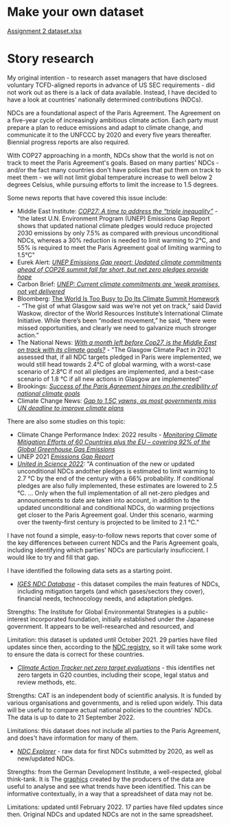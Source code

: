 # Make your own dataset

[Assignment 2 dataset.xlsx ](https://github.com/emmaricketts/datajournalism-fall22/blob/1bb09ff85fb1c130c2ff502d8cadce3928e2e667/Assignment%202%20dataset.xlsx)

# Story research

My original intention - to research asset managers that have disclosed voluntary TCFD-aligned reports in advance of US SEC requirements - did not work out as there is a lack of data available. Instead, I have decided to have a look at countries' nationally determined contributions (NDCs).

NDCs are a foundational aspect of the Paris Agreement. The Agreement on a five-year cycle of increasingly ambitious climate action. Each party must prepare a plan to reduce emissions and adapt to climate change, and communicate it to the UNFCCC by 2020 and every five years thereafter. Biennial progress reports are also required.

With COP27 approaching in a month, NDCs show that the world is not on track to meet the Paris Agreement's goals. Based on many parties' NDCs - and/or the fact many countries don't have policies that put them on track to meet them - we will not limit global temperature increase to well below 2 degrees Celsius, while pursuing efforts to limit the increase to 1.5 degrees.

Some news reports that have covered this issue include:
- Middle East Institute: *[COP27: A time to address the “triple inequality”](https://www.mei.edu/publications/cop27-time-address-triple-inequality)* - "the latest U.N. Environment Program (UNEP) Emissions Gap Report shows that updated national climate pledges would reduce projected 2030 emissions by only 7.5% as compared with previous unconditional NDCs, whereas a 30% reduction is needed to limit warming to 2°C, and 55% is required to meet the Paris Agreement goal of limiting warming to 1.5°C"
- Eurek Alert: *[UNEP Emissions Gap report: Updated climate commitments ahead of COP26 summit fall far short, but net zero pledges provide hope](https://www.eurekalert.org/news-releases/932645)*
- Carbon Brief: *[UNEP: Current climate commitments are ‘weak promises, not yet delivered](https://www.carbonbrief.org/unep-current-climate-commitments-are-weak-promises-not-yet-delivered/)*
- Bloomberg: [The World Is Too Busy to Do Its Climate Summit Homework](https://www.bloomberg.com/news/articles/2022-09-26/what-are-national-plans-to-fight-climate-change-ahead-of-cop27) - “The gist of what Glasgow said was we’re not yet on track,” said David Waskow, director of the World Resources Institute’s International Climate Initiative. While there’s been “modest movement,” he said, “there were missed opportunities, and clearly we need to galvanize much stronger action.”
- The National News: *[With a month left before Cop27, is the Middle East on track with its climate goals?](https://www.thenationalnews.com/opinion/comment/2022/10/07/with-a-month-left-before-cop27-is-the-middle-east-on-track-with-its-climate-goals/)* - "The Glasgow Climate Pact in 2021 assessed that, if all NDC targets pledged in Paris were implemented, we would still head towards 2.4°C of global warming, with a worst-case scenario of 2.8°C if not all pledges are implemented, and a best-case scenario of 1.8 °C if all new actions in Glasgow are implemented"
- Brookings: *[Success of the Paris Agreement hinges on the credibility of national climate goals](https://www.brookings.edu/blog/planetpolicy/2022/09/30/success-of-the-paris-agreement-hinges-on-the-credibility-of-national-climate-goals/)*
- Climate Change News: *[Gap to 1.5C yawns, as most governments miss UN deadline to improve climate plans](https://www.climatechangenews.com/2022/09/26/gap-to-1-5c-yawns-as-most-governments-miss-un-deadline-to-improve-climate-plans/)*


There are also some studies on this topic:
- Climate Change Performance Index: 2022 results - *[Monitoring Climate Mitigation Efforts of 60 Countries plus the EU – covering 92% of the Global Greenhouse Gas Emissions](https://ccpi.org/wp-content/uploads/CCPI-2022-Results_2021-11-10_A4-1.pdf)*
- UNEP 2021 *[Emissions Gap Report](https://www.unep.org/resources/emissions-gap-report-2021)*
- *[United in Science 2022](https://library.wmo.int/doc_num.php?explnum_id=11308):* "A continuation of the new or updated unconditional NDCs andother pledges is estimated to limit warming to 2.7 °C by the end of the century with a 66% probability. If conditional pledges are also fully implemented, these estimates are lowered to 2.5 °C. ... Only when the full implementation of all net-zero pledges and announcements to date are taken into account, in addition to the updated unconditional and conditional NDCs, do warming projections get closer to the Paris Agreement goal. Under this scenario, warming over the twenty-first century is projected to be limited to 2.1 °C."

I have not found a simple, easy-to-follow news reports that cover some of the key differences between current NDCs and the Paris Agreement goals, including identifying which parties' NDCs are particularly insuficcient. I would like to try and fill that gap.

I have identified the following data sets as a starting point.
- *[IGES NDC Database](https://www.iges.or.jp/en/pub/iges-indc-ndc-database/en)* - this dataset compiles the main features of NDCs, including mitigation targets (and which gases/sectors they cover), financial needs, technocology needs, and adaptation pledges.

Strengths: The Institute for Global Environmental Strategies is a public-interest incorporated foundation, initially established under the Japanese government. It appears to be well-researched and resourced, and

Limitation: this dataset is updated until October 2021. 29 parties have filed updates since then, according to the [NDC registry](https://unfccc.int/NDCREG), so it will take some work to ensure the data is correct for these countries.

- *[Climate Action Tracker net zero target evaluations](https://climateactiontracker.org/global/cat-net-zero-target-evaluations/)* - this identifies net zero targets in G20 counties, including their scope, legal status and review methods, etc.

Strengths: CAT is an independent body of scientific analysis. It is funded by various organisations and governments, and is relied upon widely. This data will be useful to compare actual national policies to the countries' NDCs. The data is up to date to 21 September 2022.

Limitations: this dataset does not include all parties to the Paris Agreement, and does't have information for many of them.

- *[NDC Explorer](https://klimalog.idos-research.de/ndc/#NDCExplorer/worldMap?NewAndUpdatedNDC??income???catIncome)* - raw data for first NDCs submitted by 2020, as well as new/updated NDCs.

Strengths: from the German Development Institute, a well-respected, global think-tank. It is The [graphics](https://klimalog.idos-research.de/ndc/#NDCExplorer/worldMap?NewAndUpdatedNDC??climatechangemitigation???cat1) created by the producers of the data are useful to analyse and see what trends have been identified. This can be informative contextually, in a way that a spreadsheet of data may not be.

Limitations: updated until February 2022. 17 parties have filed updates since then. Original NDCs and updated NDCs are not in the same spreadsheet.
